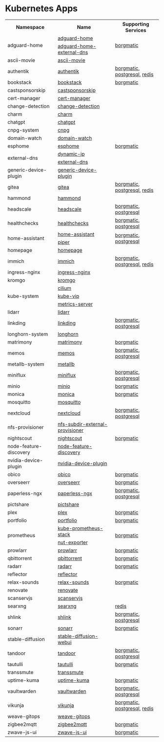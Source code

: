 # Kubernetes Apps

<!-- Begin apps table -->
<table>
  <tr>
    <th>Namespace</th>
    <th>Name</th>
    <th>Supporting Services</th>
  </tr>
  <tr>
    <td rowspan="2">adguard-home</td>
    <td><a href="../../kubernetes/apps/adguard-home/app/helmrelease.yaml">adguard-home</a></td>
    <td rowspan="2"><a href="../../kubernetes/apps/adguard-home/borgmatic/helmrelease.yaml">borgmatic</a></td>
  </tr>
  <tr>
    <td><a href="../../kubernetes/apps/adguard-home/external-dns/helmrelease.yaml">adguard-home-external-dns</a></td>
  </tr>
  <tr>
    <td rowspan="1">ascii-movie</td>
    <td><a href="../../kubernetes/apps/ascii-movie/app/helmrelease.yaml">ascii-movie</a></td>
    <td rowspan="1"></td>
  </tr>
  <tr>
    <td rowspan="1">authentik</td>
    <td><a href="../../kubernetes/apps/authentik/app/helmrelease.yaml">authentik</a></td>
    <td rowspan="1"><a href="../../kubernetes/apps/authentik/borgmatic/helmrelease.yaml">borgmatic</a>, <a href="../../kubernetes/apps/authentik/postgresql.yaml">postgresql</a>, <a href="../../kubernetes/apps/authentik/redis/helmrelease.yaml">redis</a></td>
  </tr>
  <tr>
    <td rowspan="1">bookstack</td>
    <td><a href="../../kubernetes/apps/bookstack/app/helmrelease.yaml">bookstack</a></td>
    <td rowspan="1"><a href="../../kubernetes/apps/bookstack/borgmatic/helmrelease.yaml">borgmatic</a></td>
  </tr>
  <tr>
    <td rowspan="1">castsponsorskip</td>
    <td><a href="../../kubernetes/apps/castsponsorskip/app/helmrelease.yaml">castsponsorskip</a></td>
    <td rowspan="1"></td>
  </tr>
  <tr>
    <td rowspan="1">cert-manager</td>
    <td><a href="../../kubernetes/apps/cert-manager/app/helmrelease.yaml">cert-manager</a></td>
    <td rowspan="1"></td>
  </tr>
  <tr>
    <td rowspan="1">change-detection</td>
    <td><a href="../../kubernetes/apps/change-detection/app/helmrelease.yaml">change-detection</a></td>
    <td rowspan="1"></td>
  </tr>
  <tr>
    <td rowspan="1">charm</td>
    <td><a href="../../kubernetes/apps/charm/app/helmrelease.yaml">charm</a></td>
    <td rowspan="1"></td>
  </tr>
  <tr>
    <td rowspan="1">chatgpt</td>
    <td><a href="../../kubernetes/apps/chatgpt/app/helmrelease.yaml">chatgpt</a></td>
    <td rowspan="1"></td>
  </tr>
  <tr>
    <td rowspan="1">cnpg-system</td>
    <td><a href="../../kubernetes/apps/cnpg/app/helmrelease.yaml">cnpg</a></td>
    <td rowspan="1"></td>
  </tr>
  <tr>
    <td rowspan="1">domain-watch</td>
    <td><a href="../../kubernetes/apps/domain-watch/app/helmrelease.yaml">domain-watch</a></td>
    <td rowspan="1"></td>
  </tr>
  <tr>
    <td rowspan="1">esphome</td>
    <td><a href="../../kubernetes/apps/esphome/app/helmrelease.yaml">esphome</a></td>
    <td rowspan="1"><a href="../../kubernetes/apps/esphome/borgmatic/helmrelease.yaml">borgmatic</a></td>
  </tr>
  <tr>
    <td rowspan="2">external-dns</td>
    <td><a href="../../kubernetes/apps/external-dns/dynamic-ip/helmrelease.yaml">dynamic-ip</a></td>
    <td rowspan="2"></td>
  </tr>
  <tr>
    <td><a href="../../kubernetes/apps/external-dns/app/helmrelease.yaml">external-dns</a></td>
  </tr>
  <tr>
    <td rowspan="1">generic-device-plugin</td>
    <td><a href="../../kubernetes/apps/generic-device-plugin/app/helmrelease.yaml">generic-device-plugin</a></td>
    <td rowspan="1"></td>
  </tr>
  <tr>
    <td rowspan="1">gitea</td>
    <td><a href="../../kubernetes/apps/gitea/app/helmrelease.yaml">gitea</a></td>
    <td rowspan="1"><a href="../../kubernetes/apps/gitea/borgmatic/helmrelease.yaml">borgmatic</a>, <a href="../../kubernetes/apps/gitea/postgresql.yaml">postgresql</a>, <a href="../../kubernetes/apps/gitea/redis/helmrelease.yaml">redis</a></td>
  </tr>
  <tr>
    <td rowspan="1">hammond</td>
    <td><a href="../../kubernetes/apps/hammond/app/helmrelease.yaml">hammond</a></td>
    <td rowspan="1"></td>
  </tr>
  <tr>
    <td rowspan="1">headscale</td>
    <td><a href="../../kubernetes/apps/headscale/app/helmrelease.yaml">headscale</a></td>
    <td rowspan="1"><a href="../../kubernetes/apps/headscale/borgmatic/helmrelease.yaml">borgmatic</a>, <a href="../../kubernetes/apps/headscale/postgresql.yaml">postgresql</a></td>
  </tr>
  <tr>
    <td rowspan="1">healthchecks</td>
    <td><a href="../../kubernetes/apps/healthchecks/app/helmrelease.yaml">healthchecks</a></td>
    <td rowspan="1"><a href="../../kubernetes/apps/healthchecks/borgmatic/helmrelease.yaml">borgmatic</a>, <a href="../../kubernetes/apps/healthchecks/postgresql.yaml">postgresql</a></td>
  </tr>
  <tr>
    <td rowspan="2">home-assistant</td>
    <td><a href="../../kubernetes/apps/home-assistant/app/helmrelease.yaml">home-assistant</a></td>
    <td rowspan="2"><a href="../../kubernetes/apps/home-assistant/borgmatic/helmrelease.yaml">borgmatic</a>, <a href="../../kubernetes/apps/home-assistant/postgresql.yaml">postgresql</a></td>
  </tr>
  <tr>
    <td><a href="../../kubernetes/apps/home-assistant/piper/helmrelease.yaml">piper</a></td>
  </tr>
  <tr>
    <td rowspan="1">homepage</td>
    <td><a href="../../kubernetes/apps/homepage/app/helmrelease.yaml">homepage</a></td>
    <td rowspan="1"></td>
  </tr>
  <tr>
    <td rowspan="1">immich</td>
    <td><a href="../../kubernetes/apps/immich/app/helmrelease.yaml">immich</a></td>
    <td rowspan="1"><a href="../../kubernetes/apps/immich/borgmatic/helmrelease.yaml">borgmatic</a>, <a href="../../kubernetes/apps/immich/postgresql.yaml">postgresql</a>, <a href="../../kubernetes/apps/immich/redis/helmrelease.yaml">redis</a></td>
  </tr>
  <tr>
    <td rowspan="1">ingress-nginx</td>
    <td><a href="../../kubernetes/apps/ingress-nginx/app/helmrelease.yaml">ingress-nginx</a></td>
    <td rowspan="1"></td>
  </tr>
  <tr>
    <td rowspan="1">kromgo</td>
    <td><a href="../../kubernetes/apps/prometheus/kromgo/helmrelease.yaml">kromgo</a></td>
    <td rowspan="1"></td>
  </tr>
  <tr>
    <td rowspan="3">kube-system</td>
    <td><a href="../../kubernetes/apps/cilium/app/helmrelease.yaml">cilium</a></td>
    <td rowspan="3"></td>
  </tr>
  <tr>
    <td><a href="../../kubernetes/apps/kube-vip/app/helmrelease.yaml">kube-vip</a></td>
  </tr>
  <tr>
    <td><a href="../../kubernetes/apps/metrics-server/app/helmrelease.yaml">metrics-server</a></td>
  </tr>
  <tr>
    <td rowspan="1">lidarr</td>
    <td><a href="../../kubernetes/apps/lidarr/app/helmrelease.yaml">lidarr</a></td>
    <td rowspan="1"></td>
  </tr>
  <tr>
    <td rowspan="1">linkding</td>
    <td><a href="../../kubernetes/apps/linkding/app/helmrelease.yaml">linkding</a></td>
    <td rowspan="1"><a href="../../kubernetes/apps/linkding/borgmatic/helmrelease.yaml">borgmatic</a>, <a href="../../kubernetes/apps/linkding/postgresql.yaml">postgresql</a></td>
  </tr>
  <tr>
    <td rowspan="1">longhorn-system</td>
    <td><a href="../../kubernetes/apps/longhorn/app/helmrelease.yaml">longhorn</a></td>
    <td rowspan="1"></td>
  </tr>
  <tr>
    <td rowspan="1">matrimony</td>
    <td><a href="../../kubernetes/apps/matrimony/app/helmrelease.yaml">matrimony</a></td>
    <td rowspan="1"><a href="../../kubernetes/apps/matrimony/borgmatic/helmrelease.yaml">borgmatic</a></td>
  </tr>
  <tr>
    <td rowspan="1">memos</td>
    <td><a href="../../kubernetes/apps/memos/app/helmrelease.yaml">memos</a></td>
    <td rowspan="1"><a href="../../kubernetes/apps/memos/borgmatic/helmrelease.yaml">borgmatic</a>, <a href="../../kubernetes/apps/memos/postgresql.yaml">postgresql</a></td>
  </tr>
  <tr>
    <td rowspan="1">metallb-system</td>
    <td><a href="../../kubernetes/apps/metallb/app/helmrelease.yaml">metallb</a></td>
    <td rowspan="1"></td>
  </tr>
  <tr>
    <td rowspan="1">miniflux</td>
    <td><a href="../../kubernetes/apps/miniflux/app/helmrelease.yaml">miniflux</a></td>
    <td rowspan="1"><a href="../../kubernetes/apps/miniflux/borgmatic/helmrelease.yaml">borgmatic</a>, <a href="../../kubernetes/apps/miniflux/postgresql.yaml">postgresql</a></td>
  </tr>
  <tr>
    <td rowspan="1">minio</td>
    <td><a href="../../kubernetes/apps/minio/app/helmrelease.yaml">minio</a></td>
    <td rowspan="1"><a href="../../kubernetes/apps/minio/borgmatic/helmrelease.yaml">borgmatic</a></td>
  </tr>
  <tr>
    <td rowspan="1">monica</td>
    <td><a href="../../kubernetes/apps/monica/app/helmrelease.yaml">monica</a></td>
    <td rowspan="1"><a href="../../kubernetes/apps/monica/borgmatic/helmrelease.yaml">borgmatic</a></td>
  </tr>
  <tr>
    <td rowspan="1">mosquitto</td>
    <td><a href="../../kubernetes/apps/mosquitto/app/helmrelease.yaml">mosquitto</a></td>
    <td rowspan="1"></td>
  </tr>
  <tr>
    <td rowspan="1">nextcloud</td>
    <td><a href="../../kubernetes/apps/nextcloud/app/helmrelease.yaml">nextcloud</a></td>
    <td rowspan="1"><a href="../../kubernetes/apps/nextcloud/borgmatic/helmrelease.yaml">borgmatic</a>, <a href="../../kubernetes/apps/nextcloud/postgresql.yaml">postgresql</a></td>
  </tr>
  <tr>
    <td rowspan="1">nfs-provisioner</td>
    <td><a href="../../kubernetes/apps/nfs-subdir-external-provisioner/app/helmrelease.yaml">nfs-subdir-external-provisioner</a></td>
    <td rowspan="1"></td>
  </tr>
  <tr>
    <td rowspan="1">nightscout</td>
    <td><a href="../../kubernetes/apps/nightscout/app/helmrelease.yaml">nightscout</a></td>
    <td rowspan="1"><a href="../../kubernetes/apps/nightscout/borgmatic/helmrelease.yaml">borgmatic</a></td>
  </tr>
  <tr>
    <td rowspan="1">node-feature-discovery</td>
    <td><a href="../../kubernetes/apps/node-feature-discovery/app/helmrelease.yaml">node-feature-discovery</a></td>
    <td rowspan="1"></td>
  </tr>
  <tr>
    <td rowspan="1">nvidia-device-plugin</td>
    <td><a href="../../kubernetes/apps/nvidia-device-plugin/app/helmrelease.yaml">nvidia-device-plugin</a></td>
    <td rowspan="1"></td>
  </tr>
  <tr>
    <td rowspan="1">obico</td>
    <td><a href="../../kubernetes/apps/obico/app/helmrelease.yaml">obico</a></td>
    <td rowspan="1"><a href="../../kubernetes/apps/obico/borgmatic/helmrelease.yaml">borgmatic</a></td>
  </tr>
  <tr>
    <td rowspan="1">overseerr</td>
    <td><a href="../../kubernetes/apps/overseerr/app/helmrelease.yaml">overseerr</a></td>
    <td rowspan="1"><a href="../../kubernetes/apps/overseerr/borgmatic/helmrelease.yaml">borgmatic</a></td>
  </tr>
  <tr>
    <td rowspan="1">paperless-ngx</td>
    <td><a href="../../kubernetes/apps/paperless-ngx/app/helmrelease.yaml">paperless-ngx</a></td>
    <td rowspan="1"><a href="../../kubernetes/apps/paperless-ngx/borgmatic/helmrelease.yaml">borgmatic</a>, <a href="../../kubernetes/apps/paperless-ngx/postgresql.yaml">postgresql</a></td>
  </tr>
  <tr>
    <td rowspan="1">pictshare</td>
    <td><a href="../../kubernetes/apps/pictshare/app/helmrelease.yaml">pictshare</a></td>
    <td rowspan="1"></td>
  </tr>
  <tr>
    <td rowspan="1">plex</td>
    <td><a href="../../kubernetes/apps/plex/app/helmrelease.yaml">plex</a></td>
    <td rowspan="1"><a href="../../kubernetes/apps/plex/borgmatic/helmrelease.yaml">borgmatic</a></td>
  </tr>
  <tr>
    <td rowspan="1">portfolio</td>
    <td><a href="../../kubernetes/apps/portfolio/app/helmrelease.yaml">portfolio</a></td>
    <td rowspan="1"><a href="../../kubernetes/apps/portfolio/borgmatic/helmrelease.yaml">borgmatic</a></td>
  </tr>
  <tr>
    <td rowspan="2">prometheus</td>
    <td><a href="../../kubernetes/apps/prometheus/app/helmrelease.yaml">kube-prometheus-stack</a></td>
    <td rowspan="2"><a href="../../kubernetes/apps/prometheus/borgmatic/helmrelease.yaml">borgmatic</a></td>
  </tr>
  <tr>
    <td><a href="../../kubernetes/apps/prometheus/app/nut-exporter.yaml">nut-exporter</a></td>
  </tr>
  <tr>
    <td rowspan="1">prowlarr</td>
    <td><a href="../../kubernetes/apps/prowlarr/app/helmrelease.yaml">prowlarr</a></td>
    <td rowspan="1"><a href="../../kubernetes/apps/prowlarr/borgmatic/helmrelease.yaml">borgmatic</a></td>
  </tr>
  <tr>
    <td rowspan="1">qbittorrent</td>
    <td><a href="../../kubernetes/apps/qbittorrent/app/helmrelease.yaml">qbittorrent</a></td>
    <td rowspan="1"><a href="../../kubernetes/apps/qbittorrent/borgmatic/helmrelease.yaml">borgmatic</a></td>
  </tr>
  <tr>
    <td rowspan="1">radarr</td>
    <td><a href="../../kubernetes/apps/radarr/app/helmrelease.yaml">radarr</a></td>
    <td rowspan="1"><a href="../../kubernetes/apps/radarr/borgmatic/helmrelease.yaml">borgmatic</a></td>
  </tr>
  <tr>
    <td rowspan="1">reflector</td>
    <td><a href="../../kubernetes/apps/reflector/app/helmrelease.yaml">reflector</a></td>
    <td rowspan="1"></td>
  </tr>
  <tr>
    <td rowspan="1">relax-sounds</td>
    <td><a href="../../kubernetes/apps/relax-sounds/app/helmrelease.yaml">relax-sounds</a></td>
    <td rowspan="1"><a href="../../kubernetes/apps/relax-sounds/borgmatic/helmrelease.yaml">borgmatic</a></td>
  </tr>
  <tr>
    <td rowspan="1">renovate</td>
    <td><a href="../../kubernetes/apps/renovate/app/helmrelease.yaml">renovate</a></td>
    <td rowspan="1"></td>
  </tr>
  <tr>
    <td rowspan="1">scanservjs</td>
    <td><a href="../../kubernetes/apps/scanservjs/app/helmrelease.yaml">scanservjs</a></td>
    <td rowspan="1"></td>
  </tr>
  <tr>
    <td rowspan="1">searxng</td>
    <td><a href="../../kubernetes/apps/searxng/app/helmrelease.yaml">searxng</a></td>
    <td rowspan="1"><a href="../../kubernetes/apps/searxng/redis/helmrelease.yaml">redis</a></td>
  </tr>
  <tr>
    <td rowspan="1">shlink</td>
    <td><a href="../../kubernetes/apps/shlink/app/helmrelease.yaml">shlink</a></td>
    <td rowspan="1"><a href="../../kubernetes/apps/shlink/borgmatic/helmrelease.yaml">borgmatic</a>, <a href="../../kubernetes/apps/shlink/postgresql.yaml">postgresql</a></td>
  </tr>
  <tr>
    <td rowspan="1">sonarr</td>
    <td><a href="../../kubernetes/apps/sonarr/app/helmrelease.yaml">sonarr</a></td>
    <td rowspan="1"><a href="../../kubernetes/apps/sonarr/borgmatic/helmrelease.yaml">borgmatic</a></td>
  </tr>
  <tr>
    <td rowspan="1">stable-diffusion</td>
    <td><a href="../../kubernetes/apps/stable-diffusion/app/helmrelease.yaml">stable-diffusion-webui</a></td>
    <td rowspan="1"></td>
  </tr>
  <tr>
    <td rowspan="1">tandoor</td>
    <td><a href="../../kubernetes/apps/tandoor/app/helmrelease.yaml">tandoor</a></td>
    <td rowspan="1"><a href="../../kubernetes/apps/tandoor/borgmatic/helmrelease.yaml">borgmatic</a>, <a href="../../kubernetes/apps/tandoor/postgresql.yaml">postgresql</a></td>
  </tr>
  <tr>
    <td rowspan="1">tautulli</td>
    <td><a href="../../kubernetes/apps/tautulli/app/helmrelease.yaml">tautulli</a></td>
    <td rowspan="1"><a href="../../kubernetes/apps/tautulli/borgmatic/helmrelease.yaml">borgmatic</a></td>
  </tr>
  <tr>
    <td rowspan="1">transsmute</td>
    <td><a href="../../kubernetes/apps/transsmute/app/helmrelease.yaml">transsmute</a></td>
    <td rowspan="1"></td>
  </tr>
  <tr>
    <td rowspan="1">uptime-kuma</td>
    <td><a href="../../kubernetes/apps/uptime-kuma/app/helmrelease.yaml">uptime-kuma</a></td>
    <td rowspan="1"><a href="../../kubernetes/apps/uptime-kuma/borgmatic/helmrelease.yaml">borgmatic</a></td>
  </tr>
  <tr>
    <td rowspan="1">vaultwarden</td>
    <td><a href="../../kubernetes/apps/vaultwarden/app/helmrelease.yaml">vaultwarden</a></td>
    <td rowspan="1"><a href="../../kubernetes/apps/vaultwarden/borgmatic/helmrelease.yaml">borgmatic</a>, <a href="../../kubernetes/apps/vaultwarden/postgresql.yaml">postgresql</a></td>
  </tr>
  <tr>
    <td rowspan="1">vikunja</td>
    <td><a href="../../kubernetes/apps/vikunja/app/helmrelease.yaml">vikunja</a></td>
    <td rowspan="1"><a href="../../kubernetes/apps/vikunja/borgmatic/helmrelease.yaml">borgmatic</a>, <a href="../../kubernetes/apps/vikunja/postgresql.yaml">postgresql</a>, <a href="../../kubernetes/apps/vikunja/redis/helmrelease.yaml">redis</a></td>
  </tr>
  <tr>
    <td rowspan="1">weave-gitops</td>
    <td><a href="../../kubernetes/apps/weave-gitops/app/helmrelease.yaml">weave-gitops</a></td>
    <td rowspan="1"></td>
  </tr>
  <tr>
    <td rowspan="1">zigbee2mqtt</td>
    <td><a href="../../kubernetes/apps/zigbee2mqtt/app/helmrelease.yaml">zigbee2mqtt</a></td>
    <td rowspan="1"><a href="../../kubernetes/apps/zigbee2mqtt/borgmatic/helmrelease.yaml">borgmatic</a></td>
  </tr>
  <tr>
    <td rowspan="1">zwave-js-ui</td>
    <td><a href="../../kubernetes/apps/zwave-js-ui/app/helmrelease.yaml">zwave-js-ui</a></td>
    <td rowspan="1"><a href="../../kubernetes/apps/zwave-js-ui/borgmatic/helmrelease.yaml">borgmatic</a></td>
  </tr>
</table>
<!-- End apps table -->
